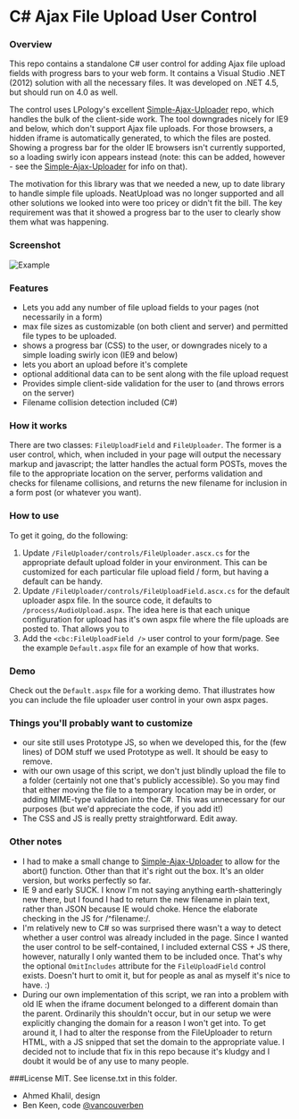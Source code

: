 # C# Ajax File Upload User Control

### Overview

This repo contains a standalone C# user control for adding Ajax file upload fields with progress bars to your web form. It
contains a Visual Studio .NET (2012) solution with all the necessary files. It was developed on .NET 4.5, but should run on
4.0 as well.

The control uses LPology's excellent [Simple-Ajax-Uploader](https://github.com/LPology/Simple-Ajax-Uploader) repo, which handles
the bulk of the client-side work. The tool downgrades nicely for IE9 and below, which don't support Ajax file uploads.
For those browsers, a hidden iframe is automatically generated, to which the files are posted. Showing a progress bar for
the older IE browsers isn't currently supported, so a loading swirly icon appears instead (note: this can be added, however -
see the [Simple-Ajax-Uploader](https://github.com/LPology/Simple-Ajax-Uploader) for info on that).

The motivation for this library was that we needed a new, up to date library to handle simple file uploads. NeatUpload was
no longer supported and all other solutions we looked into were too pricey or didn't fit the bill. The key requirement was
that it showed a progress bar to the user to clearly show them what was happening.

### Screenshot
![Example](http://www.formtools.org/external/example2.png "Example")

### Features
- Lets you add any number of file upload fields to your pages (not necessarily in a form)
- max file sizes as customizable (on both client and server) and permitted file types to be uploaded.
- shows a progress bar (CSS) to the user, or downgrades nicely to a simple loading swirly icon (IE9 and below)
- lets you abort an upload before it's complete
- optional additional data can to be sent along with the file upload request
- Provides simple client-side validation for the user to (and throws errors on the server)
- Filename collision detection included (C#)

### How it works
There are two classes: `FileUploadField` and `FileUploader`. The former is a user control, which, when included in your
page will output the necessary markup and javascript; the latter handles the actual form POSTs, moves the file to the
appropriate location on the server, performs validation and checks for filename collisions, and returns the new filename
for inclusion in a form post (or whatever you want).

### How to use
To get it going, do the following:
1. Update `/FileUploader/controls/FileUploader.ascx.cs` for the appropriate default upload folder in your environment.
This can be customized for each particular file upload field / form, but having a default can be handy.
2. Update `/FileUploader/controls/FileUploadField.ascx.cs` for the default uploader aspx file. In the source code, it defaults
to `/process/AudioUpload.aspx`. The idea here is that each unique configuration for upload has it's own aspx file where
the file uploads are posted to. That allows you to
3. Add the `<cbc:FileUploadField />` user control to your form/page. See the example `Default.aspx` file for an example
of how that works.

### Demo
Check out the `Default.aspx` file for a working demo. That illustrates how you can include the file uploader user
control in your own aspx pages.

### Things you'll probably want to customize
- our site still uses Prototype JS, so when we developed this, for the (few lines) of DOM stuff we used Prototype as well. It
should be easy to remove.
- with our own usage of this script, we don't just blindly upload the file to a folder (certainly not one that's publicly
accessible). So you may find that either moving the file to a temporary location may be in order, or adding MIME-type
validation into the C#. This was unnecessary for our purposes (but we'd appreciate the code, if you add it!)
- The CSS and JS is really pretty straightforward. Edit away.

### Other notes
- I had to make a small change to [Simple-Ajax-Uploader](https://github.com/LPology/Simple-Ajax-Uploader) to allow
for the abort() function. Other than that it's right out the box. It's an older version, but works perfectly so far.
- IE 9 and early SUCK. I know I'm not saying anything earth-shatteringly new there, but I found I had to return the
new filename in plain text, rather than JSON because IE would choke. Hence the elaborate checking in the JS for
/^filename:/.
- I'm relatively new to C# so was surprised there wasn't a way to detect whether a user control was already
included in the page. Since I wanted the user control to be self-contained, I included external CSS + JS there, however,
naturally I only wanted them to be included once. That's why the optional `OmitIncludes` attribute for the `FileUploadField`
control exists. Doesn't hurt to omit it, but for people as anal as myself it's nice to have. :)
- During our own implementation of this script, we ran into a problem with old IE when the iframe document belonged to a
different domain than the parent. Ordinarily this shouldn't occur, but in our setup we were explicitly changing the domain
for a reason I won't get into. To get around it, I had to alter the response from the FileUploader to return HTML, with
a JS snipped that set the domain to the appropriate value. I decided not to include that fix in this repo because it's
kludgy and I doubt it would be of any use to many people.


###License 
MIT. See license.txt in this folder.

- Ahmed Khalil, design
- Ben Keen, code [@vancouverben](https://twitter.com/vancouverben)